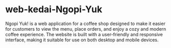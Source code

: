 # web-kedai-Ngopi-Yuk
Ngopi Yuk! is a web application for a coffee shop designed to make it easier for customers to view the menu, place orders, and enjoy a cozy and modern coffee experience. The website is built with a user-friendly and responsive interface, making it suitable for use on both desktop and mobile devices.
